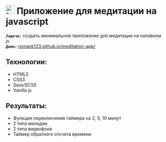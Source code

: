 <h1>
  <img 
    src="https://cdn.icon-icons.com/icons2/534/PNG/512/window-domain_icon-icons.com_52810.png" 
    width="28"
    alt="LOGO"/>
    Приложение для медитации на javascript
</h1>

<strong><em>`Задача:`</em></strong> создать минимальное приложение для медитации на нативном js<br>
<strong><em>`Демо:`</em></strong> <a href="https://romank123.github.io/meditation-app/" target="_blank"> romank123.github.io/meditation-app/</a>

## Технологии:

- HTML5
- CSS3
- Sass/SCSS
- Vanilla js

## Результаты:

- Функция переключения таймера на 2, 5, 10 минут
- 2 типа мелодии
- 2 типа видеофона
- Таймер обратного отсчета времени
